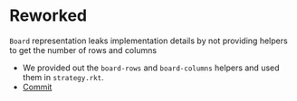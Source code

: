 # Reworked
`Board` representation leaks implementation details by not providing helpers to get the number of rows and columns
   - We provided out the `board-rows` and `board-columns` helpers and used them in `strategy.rkt`.
   - [Commit](https://github.ccs.neu.edu/CS4500-F20/kilgore/commit/33d3330aa472c1b3354246aa06c503dd2ae299c2)
